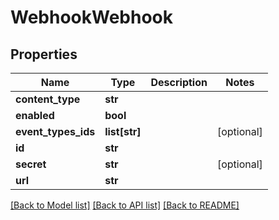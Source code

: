# WebhookWebhook

## Properties
Name | Type | Description | Notes
------------ | ------------- | ------------- | -------------
**content_type** | **str** |  | 
**enabled** | **bool** |  | 
**event_types_ids** | **list[str]** |  | [optional] 
**id** | **str** |  | 
**secret** | **str** |  | [optional] 
**url** | **str** |  | 

[[Back to Model list]](../README.md#documentation-for-models) [[Back to API list]](../README.md#documentation-for-api-endpoints) [[Back to README]](../README.md)


